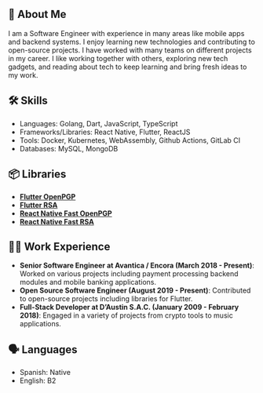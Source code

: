 ## 🚀 About Me

I am a Software Engineer with experience in many areas like mobile apps and backend systems. I enjoy learning new technologies and contributing to open-source projects. I have worked with many teams on different projects in my career. I like working together with others, exploring new tech gadgets, and reading about tech to keep learning and bring fresh ideas to my work.

## 🛠 Skills
- Languages: Golang, Dart, JavaScript, TypeScript
- Frameworks/Libraries: React Native, Flutter, ReactJS
- Tools: Docker, Kubernetes, WebAssembly, Github Actions, GitLab CI
- Databases: MySQL, MongoDB

## 📦 Libraries
- [**Flutter OpenPGP**](https://pub.dev/packages/openpgp)
- [**Flutter RSA**](https://pub.dev/packages/fast_rsa)
- [**React Native Fast OpenPGP**](https://www.npmjs.com/package/react-native-fast-openpgp)
- [**React Native Fast RSA**](https://www.npmjs.com/package/react-native-fast-rsa)


## 👨‍💻 Work Experience
- **Senior Software Engineer at Avantica / Encora (March 2018 - Present)**: Worked on various projects including payment processing backend modules and mobile banking applications.
- **Open Source Software Engineer (August 2019 - Present)**: Contributed to open-source projects including libraries for Flutter.
- **Full-Stack Developer at D’Austin S.A.C. (January 2009 - February 2018)**: Engaged in a variety of projects from crypto tools to music applications.

## 🗣 Languages
- Spanish: Native
- English: B2
